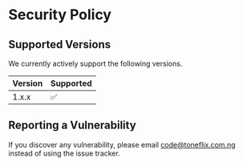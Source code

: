 # Security Policy

## Supported Versions

We currently actively support the following versions.

| Version | Supported          |
| ------- | ------------------ |
| 1.x.x   | :white_check_mark: |

## Reporting a Vulnerability

If you discover any vulnerability, please email code@toneflix.com.ng instead of using the issue tracker.
